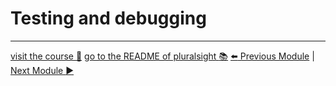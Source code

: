 Testing and debugging
=====================

***
[visit the course :rocket:](http://www.pluralsight.com/courses/node-intro)  [go to the README of pluralsight :books:](../README.md)
[:arrow_left: Previous Module](interacting_web.md) | [Next Module :arrow_forward:](scaling.md)
